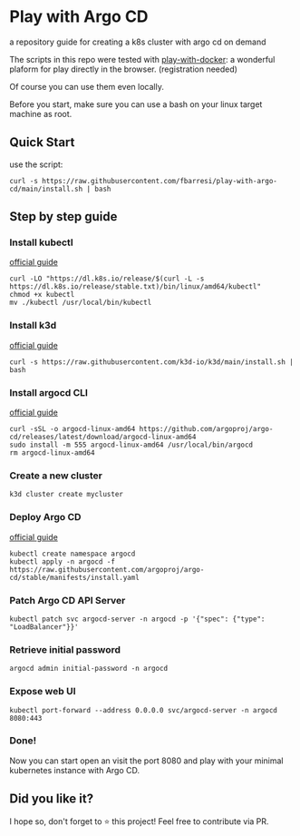 # Play with Argo CD
a repository guide for creating a k8s cluster with argo cd on demand

The scripts in this repo were tested with [play-with-docker](https://labs.play-with-docker.com/): a wonderful plaform for play directly in the browser. (registration needed)

Of course you can use them even locally.

Before you start, make sure you can use a bash on your linux target machine as root.

## Quick Start
use the script:
```
curl -s https://raw.githubusercontent.com/fbarresi/play-with-argo-cd/main/install.sh | bash
```

## Step by step guide

### Install kubectl 
[official guide](https://kubernetes.io/docs/tasks/tools/install-kubectl-linux/)
```
curl -LO "https://dl.k8s.io/release/$(curl -L -s https://dl.k8s.io/release/stable.txt)/bin/linux/amd64/kubectl"
chmod +x kubectl
mv ./kubectl /usr/local/bin/kubectl
```

### Install k3d 
[official guide](https://k3d.io/stable/)
```
curl -s https://raw.githubusercontent.com/k3d-io/k3d/main/install.sh | bash
```

### Install argocd CLI
[official guide](https://argo-cd.readthedocs.io/en/stable/cli_installation/)
```
curl -sSL -o argocd-linux-amd64 https://github.com/argoproj/argo-cd/releases/latest/download/argocd-linux-amd64
sudo install -m 555 argocd-linux-amd64 /usr/local/bin/argocd
rm argocd-linux-amd64
```

### Create a new cluster
```
k3d cluster create mycluster
```

### Deploy Argo CD
[official guide](https://argo-cd.readthedocs.io/en/stable/getting_started/) 
```
kubectl create namespace argocd
kubectl apply -n argocd -f https://raw.githubusercontent.com/argoproj/argo-cd/stable/manifests/install.yaml
```

### Patch Argo CD API Server
```
kubectl patch svc argocd-server -n argocd -p '{"spec": {"type": "LoadBalancer"}}'
```

### Retrieve initial password
```
argocd admin initial-password -n argocd
```

### Expose web UI
```
kubectl port-forward --address 0.0.0.0 svc/argocd-server -n argocd 8080:443
```

### Done!
Now you can start open an visit the port 8080 and play with your minimal kubernetes instance with Argo CD.

## Did you like it?
I hope so, don't forget to ⭐ this project!
Feel free to contribute via PR.

